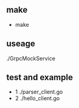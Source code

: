 ## make
- make

## useage
./GrpcMockService 

## test and example
- 1  ./parser_client.go
- 2  ./hello_client.go

